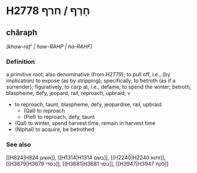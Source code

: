 # H2778 חָרַף / חרף

## châraph

_(khaw-raf' | haw-RAHP | ha-RAHF)_

### Definition

a primitive root; also denominative (from H2779); to pull off, i.e., (by implication) to expose (as by stripping); specifically, to betroth (as if a surrender); figuratively, to carp at, i.e., defame; to spend the winter; betroth, blaspheme, defy, jeopard, rail, reproach, upbraid; v

- to reproach, taunt, blaspheme, defy, jeopardise, rail, upbraid
  - (Qal) to reproach
  - (Piel) to reproach, defy, taunt
- (Qal) to winter, spend harvest time, remain in harvest time
- (Niphal) to acquire, be betrothed

### See also

[[H824|H824 אשען]], [[H1314|H1314 בשם]], [[H2240|H2240 זתוא]], [[H3679|H3679 כסדי]], [[H3681|H3681 כסוי]], [[H3947|H3947 לקח]]
